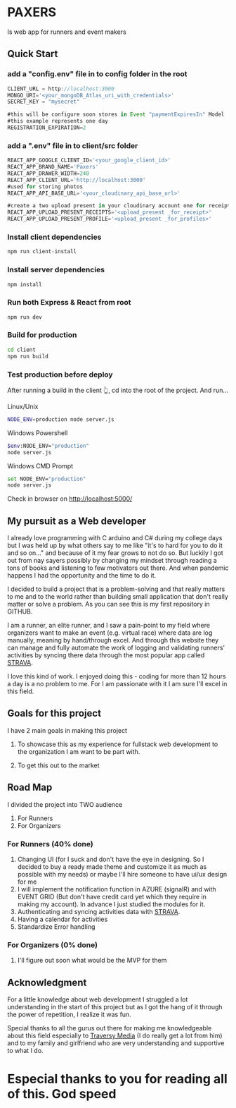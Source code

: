 # PAXERS

Is web app for runners and event makers

## Quick Start

### add a "config.env" file in to config folder in the root

```js
CLIENT_URL = http://localhost:3000
MONGO_URI='<your_mongoDB_Atlas_uri_with_credentials>'
SECRET_KEY = "mysecret"

#this will be configure soon stores in Event "paymentExpiresIn" Model
#this example represents one day
REGISTRATION_EXPIRATION=2
```

### add a ".env" file in to client/src folder

```js
REACT_APP_GOOGLE_CLIENT_ID='<your_google_client_id>'
REACT_APP_BRAND_NAME='Paxers'
REACT_APP_DRAWER_WIDTH=240
REACT_APP_CLIENT_URL='http://localhost:3000'
#used for storing photos
REACT_APP_API_BASE_URL='<your_cloudinary_api_base_url>'

#create a two upload present in your cloudinary account one for receipt and the other for profiles make sure to make it unsigned so that everybody can upload
REACT_APP_UPLOAD_PRESENT_RECEIPTS='<upload_present _for_receipt>'
REACT_APP_UPLOAD_PRESENT_PROFILE='<upload_present _for_profiles>'
```

### Install client dependencies

```bash
npm run client-install
```

### Install server dependencies

```bash
npm install
```

### Run both Express & React from root

```bash
npm run dev
```

### Build for production

```bash
cd client
npm run build
```

### Test production before deploy

After running a build in the client 👆, cd into the root of the project.
And run...

Linux/Unix

```bash
NODE_ENV=production node server.js
```

Windows Powershell

```bash
$env:NODE_ENV="production"
node server.js
```

Windows CMD Prompt

```bash
set NODE_ENV="production"
node server.js
```

Check in browser on [http://localhost:5000/](http://localhost:5000/)

## My pursuit as a Web developer

I already love programming with C arduino and C# during my college days but I was held up by what others say to me like "it's to hard for you to do it and so on..." and because of it my fear grows to not do so. But luckily I got out from nay sayers possibly by changing my mindset through reading a tons of books and listening to few motivators out there. And when pandemic happens I had the opportunity and the time to do it.

I decided to build a project that is a problem-solving and that really matters to me and to the world rather than building small application that don't really matter or solve a problem. As you can see this is my first repository in GITHUB.

I am a runner, an elite runner, and I saw a pain-point to my field where organizers want to make an event (e.g. virtual race) where data are log manually, meaning by hand/through excel.
And through this website they can manage and fully automate the work of logging and validating runners' activities by syncing there data through the most popular app called [STRAVA](https://www.strava.com/).

I love this kind of work. I enjoyed doing this - coding for more than 12 hours a day is a no problem to me. For I am passionate with it I am sure I'll excel in this field.

## Goals for this project

I have 2 main goals in making this project

1. To showcase this as my experience for fullstack web development to the organization I am want to be part with.

2. To get this out to the market

## Road Map

I divided the project into TWO audience

1.  For Runners
2.  For Organizers

### For Runners (40% done)

1.  Changing UI (for I suck and don't have the eye in designing. So I decided to buy a ready made theme and customize it as much as possible with my needs) or maybe I'll hire someone to have ui/ux design for me
2.  I will implement the notification function in AZURE (signalR) and with EVENT GRID (But don't have credit card yet which they require in making my account). In advance I just studied the modules for it.
3.  Authenticating and syncing activities data with [STRAVA](https://www.strava.com/).
4.  Having a calendar for activities
5.  Standardize Error handling

### For Organizers (0% done)

1.  I'll figure out soon what would be the MVP for them

## Acknowledgment

For a little knowledge about web development I struggled a lot understanding
in the start of this project but as I got the hang of it through the power of repetition, I realize it was fun.

Special thanks to all the gurus out there for making me knowledgeable about this field especially to [Traversy Media](https://www.youtube.com/c/TraversyMedia/featured) (I do really get a lot from him) and to my family and girlfriend who are very understanding and supportive to what I do.

# Especial thanks to you for reading all of this. God speed
